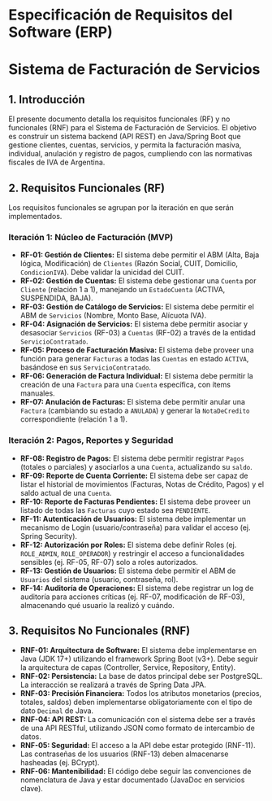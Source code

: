 # Especificación de Requisitos del Software (ERP)
# Sistema de Facturación de Servicios

## 1. Introducción

El presente documento detalla los requisitos funcionales (RF) y no funcionales (RNF) para el Sistema de Facturación de Servicios. El objetivo es construir un sistema backend (API REST) en Java/Spring Boot que gestione clientes, cuentas, servicios, y permita la facturación masiva, individual, anulación y registro de pagos, cumpliendo con las normativas fiscales de IVA de Argentina.

## 2. Requisitos Funcionales (RF)

Los requisitos funcionales se agrupan por la iteración en que serán implementados.

### Iteración 1: Núcleo de Facturación (MVP)

* **RF-01: Gestión de Clientes:** El sistema debe permitir el ABM (Alta, Baja lógica, Modificación) de `Clientes` (Razón Social, CUIT, Domicilio, `CondicionIVA`). Debe validar la unicidad del CUIT.
* **RF-02: Gestión de Cuentas:** El sistema debe gestionar una `Cuenta` por `Cliente` (relación 1 a 1), manejando un `EstadoCuenta` (ACTIVA, SUSPENDIDA, BAJA).
* **RF-03: Gestión de Catálogo de Servicios:** El sistema debe permitir el ABM de `Servicios` (Nombre, Monto Base, Alícuota IVA).
* **RF-04: Asignación de Servicios:** El sistema debe permitir asociar y desasociar `Servicios` (RF-03) a `Cuentas` (RF-02) a través de la entidad `ServicioContratado`.
* **RF-05: Proceso de Facturación Masiva:** El sistema debe proveer una función para generar `Facturas` a todas las `Cuentas` en estado `ACTIVA`, basándose en sus `ServicioContratado`.
* **RF-06: Generación de Factura Individual:** El sistema debe permitir la creación de una `Factura` para una `Cuenta` específica, con ítems manuales.
* **RF-07: Anulación de Facturas:** El sistema debe permitir anular una `Factura` (cambiando su estado a `ANULADA`) y generar la `NotaDeCredito` correspondiente (relación 1 a 1).

### Iteración 2: Pagos, Reportes y Seguridad

* **RF-08: Registro de Pagos:** El sistema debe permitir registrar `Pagos` (totales o parciales) y asociarlos a una `Cuenta`, actualizando su `saldo`.
* **RF-09: Reporte de Cuenta Corriente:** El sistema debe ser capaz de listar el historial de movimientos (Facturas, Notas de Crédito, Pagos) y el saldo actual de una `Cuenta`.
* **RF-10: Reporte de Facturas Pendientes:** El sistema debe proveer un listado de todas las `Facturas` cuyo estado sea `PENDIENTE`.
* **RF-11: Autenticación de Usuarios:** El sistema debe implementar un mecanismo de Login (usuario/contraseña) para validar el acceso (ej. Spring Security).
* **RF-12: Autorización por Roles:** El sistema debe definir Roles (ej. `ROLE_ADMIN`, `ROLE_OPERADOR`) y restringir el acceso a funcionalidades sensibles (ej. RF-05, RF-07) solo a roles autorizados.
* **RF-13: Gestión de Usuarios:** El sistema debe permitir el ABM de `Usuarios` del sistema (usuario, contraseña, rol).
* **RF-14: Auditoría de Operaciones:** El sistema debe registrar un log de auditoría para acciones críticas (ej. RF-07, modificación de RF-03), almacenando qué usuario la realizó y cuándo.

## 3. Requisitos No Funcionales (RNF)

* **RNF-01: Arquitectura de Software:** El sistema debe implementarse en Java (JDK 17+) utilizando el framework Spring Boot (v3+). Debe seguir la arquitectura de capas (Controller, Service, Repository, Entity).
* **RNF-02: Persistencia:** La base de datos principal debe ser PostgreSQL. La interacción se realizará a través de Spring Data JPA.
* **RNF-03: Precisión Financiera:** Todos los atributos monetarios (precios, totales, saldos) deben implementarse obligatoriamente con el tipo de dato `Decimal` de Java.
* **RNF-04: API REST:** La comunicación con el sistema debe ser a través de una API RESTful, utilizando JSON como formato de intercambio de datos.
* **RNF-05: Seguridad:** El acceso a la API debe estar protegido (RNF-11). Las contraseñas de los usuarios (RNF-13) deben almacenarse hasheadas (ej. BCrypt).
* **RNF-06: Mantenibilidad:** El código debe seguir las convenciones de nomenclatura de Java y estar documentado (JavaDoc en servicios clave).